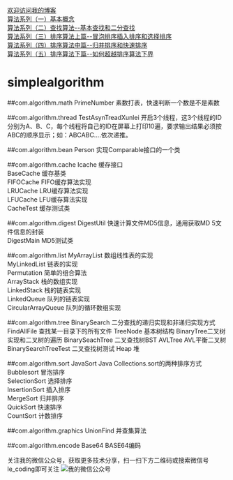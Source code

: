 [欢迎访问我的博客](http://blog.csdn.net/robertcpp)<br>[算法系列（一）基本概念](http://blog.csdn.net/robertcpp/article/details/51530518)<br>[算法系列（二）查找算法--基本查找和二分查找](http://blog.csdn.net/robertcpp/article/details/51532593)<br>[算法系列（三）排序算法上篇--冒泡排序插入排序和选择排序](http://blog.csdn.net/robertcpp/article/details/51534034)<br>[算法系列（四）排序算法中篇--归并排序和快速排序](http://blog.csdn.net/robertcpp/article/details/51540976)<br>[算法系列（五）排序算法下篇--如何超越排序算法下界](http://blog.csdn.net/robertcpp/article/details/51559333)<br># simplealgorithm##com.algorithm.math PrimeNumber 素数打表，快速判断一个数是不是素数<br>##com.algorithm.thread TestAsynTreadXunlei 开启3个线程，这3个线程的ID分别为A、B、C，每个线程将自己的ID在屏幕上打印10遍，要求输出结果必须按ABC的顺序显示；如：ABCABC….依次递推。<br>##com.algorithm.beanPerson 实现Comparable接口的一个类<br>##com.algorithm.cacheIcache 缓存接口<br>BaseCache 缓存基类<br>FIFOCache FIFO缓存算法实现<br>LRUCache LRU缓存算法实现<br>LFUCache LFU缓存算法实现<br>CacheTest 缓存测试类<br>##com.algorithm.digestDigestUtil 快速计算文件MD5信息，通用获取MD 5文件信息的封装<br>DigestMain MD5测试类<br>##com.algorithm.list MyArrayList 数组线性表的实现<br>MyLinkedList 链表的实现<br>Permutation 简单的组合算法<br>ArrayStack 栈的数组实现<br>LinkedStack 栈的链表实现<br>LinkedQueue 队列的链表实现<br>CircularArrayQueue 队列的循环数组实现<br>##com.algorithm.treeBinarySearch 二分查找的递归实现和非递归实现方式<br>FindAllFile 查找某一目录下的所有文件TreeNode 基本树结构BinaryTree二叉树实现和二叉树的遍历BinarySeachTree 二叉查找树BSTAVLTree AVL平衡二叉树BinarySearchTreeTest 二叉查找树测试Heap 堆##com.algorithm.sortJavaSort Java Collections.sort的两种排序方式<br>Bubblesort 冒泡排序<br>SelectionSort 选择排序<br>InsertionSort 插入排序<br>MergeSort 归并排序<br>QuickSort 快速排序<br>CountSort 计数排序<br>##com.algorithm.graphicsUnionFind   并查集算法<br>##com.algorithm.encodeBase64   BASE64编码<br>关注我的微信公众号，获取更多技术分享，扫一扫下方二维码或搜索微信号le_coding即可关注![我的微信公众号](http://img.my.csdn.net/uploads/201605/08/1462674108_9582.jpg)